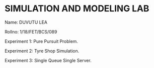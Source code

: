 # SIMULATION AND MODELING LAB
Name: DUVUTU LEA

Rollno: 1/18/FET/BCS/089

Experiment 1: Pure Pursuit Problem.

Experiment 2: Tyre Shop Simulation.

Experiment 3: Single Queue Single Server.
